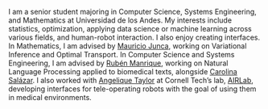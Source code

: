 I am a senior student majoring in Computer Science, Systems Engineering, and Mathematics at Universidad de los Andes. My interests include statistics, optimization, applying data science or machine learning across various fields, and human-robot interaction. I also enjoy creating interfaces. In Mathematics, I am advised by [Mauricio Junca](https://math.uniandes.edu.co/~mjunca/), working on Variational Inference and Optimal Transport. In Computer Science and Systems Engineering, I am advised by [Rubén Manrique](https://academia.uniandes.edu.co/AcademyCv/rf.manrique), working on Natural Language Processing applied to biomedical texts, alongside [Carolina Salázar](https://www.linkedin.com/in/carolinasalazarlara/?originalSubdomain=co). I also worked with [Angelique Taylor](https://www.angeliquemtaylor.com/) at Cornell Tech’s lab, [AIRLab](https://sites.coecis.cornell.edu/ataylor/), developing interfaces for tele-operating robots with the goal of using them in medical environments.
